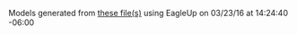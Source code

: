 Models generated from [these file(s)](https://raw.github.com/sparkfun/Photon_IMU_Shield/c2b3f417f7c8a87c877b5eee2ecf5de6696cf868/Hardware/Photon-IMU-Shield.brd) using EagleUp on 03/23/16 at 14:24:40 -06:00
